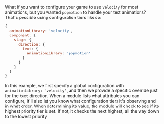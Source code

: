 What if you want to configure your game to use `velocity` for most animations, but you wanted `popmotion` to handle your text animations? That's possible using configuration tiers like so:

```js
{
  animationLibrary: 'velocity',
  component: {
    stage: {
      direction: {
        text: {
          animationLibrary: 'popmotion'
        }
      }
    }
  }
}
```

In this example, we first specify a global configuration with `animationLibrary: 'velocity'`, and then we provide a specific override just for the `text` direction. When a module lists what attributes you can configure, it'll also let you know what configuration tiers it's observing and in what order. When determining its value, the module will check to see if its highest priority tier is set. If not, it checks the next highest, all the way down to the lowest priority.
